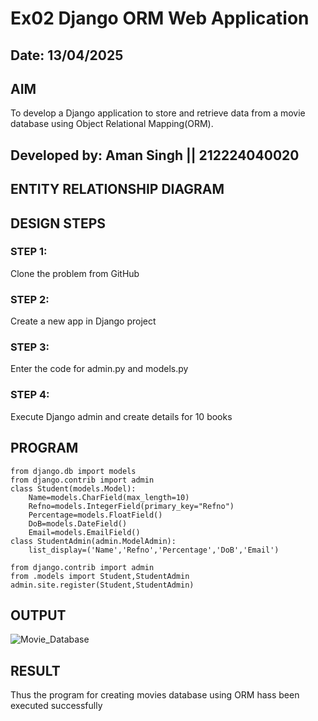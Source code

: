 # Ex02 Django ORM Web Application
## Date: 13/04/2025

## AIM
To develop a Django application to store and retrieve data from a movie database using Object Relational Mapping(ORM).
## Developed by: Aman Singh || 212224040020
## ENTITY RELATIONSHIP DIAGRAM



## DESIGN STEPS

### STEP 1:
Clone the problem from GitHub

### STEP 2:
Create a new app in Django project

### STEP 3:
Enter the code for admin.py and models.py

### STEP 4:
Execute Django admin and create details for 10 books

## PROGRAM
```
from django.db import models
from django.contrib import admin
class Student(models.Model):
	Name=models.CharField(max_length=10)
	Refno=models.IntegerField(primary_key="Refno")
	Percentage=models.FloatField()
	DoB=models.DateField()
	Email=models.EmailField()
class StudentAdmin(admin.ModelAdmin):
	list_display=('Name','Refno','Percentage','DoB','Email')

```
```
from django.contrib import admin
from .models import Student,StudentAdmin
admin.site.register(Student,StudentAdmin)
```


## OUTPUT

![Movie_Database](https://github.com/user-attachments/assets/5c90c289-5264-4e62-8fd1-6a9f41f31558)




## RESULT
Thus the program for creating movies database using ORM hass been executed successfully
